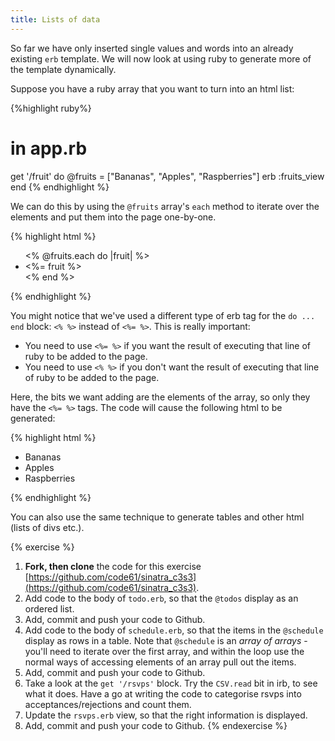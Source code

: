 ```yaml
---
title: Lists of data
---
```


So far we have only inserted single values and words into an already existing `erb` template. We will now look at using ruby to generate more of the template dynamically.

Suppose you have a ruby array that you want to turn into an html list:

{%highlight ruby%}
# in app.rb

get '/fruit' do
  @fruits = ["Bananas", "Apples", "Raspberries"]
  erb :fruits_view
end
{% endhighlight %}

We can do this by using the `@fruits` array's `each` method to iterate over the elements and put them into the page one-by-one.

{% highlight html %}
<!-- in views/fruits_view.erb -->
<ul>
  <% @fruits.each do |fruit| %>
    <li><%= fruit %></li>
  <% end %>
</ul>
{% endhighlight %}

You might notice that we've used a different type of erb tag for the `do ... end` block: `<% %>` instead of `<%= %>`. This is really important:

* You need to use `<%= %>` if you want the result of executing that line of ruby to be added to the page.
* You need to use `<% %>` if you don't want the result of executing that line of ruby to be added to the page.

Here, the bits we want adding are the elements of the array, so only they have the `<%= %>` tags. The code will cause the following html to be generated:

{% highlight html %}
<ul>
  <li>Bananas</li>
  <li>Apples</li>
  <li>Raspberries</li>
</ul>
{% endhighlight %}

You can also use the same technique to generate tables and other html (lists of divs etc.).

{% exercise %}
1. **Fork, then clone** the code for this exercise [https://github.com/code61/sinatra_c3s3](https://github.com/code61/sinatra_c3s3).
2. Add code to the body of `todo.erb`, so that the `@todos` display as an ordered list.
3. Add, commit and push your code to Github.
3. Add code to the body of `schedule.erb`, so that the items in the `@schedule` display as rows in a table. Note that `@schedule` is an *array of arrays* - you'll need to iterate over the first array, and within the loop use the normal ways of accessing elements of an array pull out the items.
3. Add, commit and push your code to Github.
4. Take a look at the `get '/rsvps'` block. Try the `CSV.read` bit in irb, to see what it does. Have a go at writing the code to categorise rsvps into acceptances/rejections and count them.
5. Update the `rsvps.erb` view, so that the right information is displayed.
3. Add, commit and push your code to Github.
{% endexercise %}
